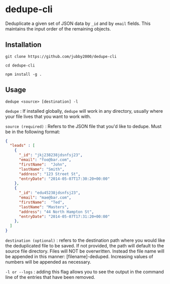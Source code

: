 # dedupe-cli

Deduplicate a given set of JSON data by `_id` and by `email` fields. This maintains the input order of the remaining objects.

## Installation
`git clone https://github.com/jubby2000/dedupe-cli`

`cd dedupe-cli`

`npm install -g .`

## Usage
`dedupe <source> [destination] -l`

`dedupe` : If installed globally, `dedupe` will work in any directory, usually where your file lives that you want to work with.

`source (required)` : Refers to the JSON file that you'd like to dedupe. Must be in the following format:
```json
{
  "leads" : [
    {
      "_id": "jkj238238jdsnfsj23",
      "email": "foo@bar.com",
      "firstName":  "John",
      "lastName": "Smith",
      "address": "123 Street St",
      "entryDate": "2014-05-07T17:30:20+00:00"
    },
    {
      "_id": "edu45238jdsnfsj23",
      "email": "mae@bar.com",
      "firstName":  "Ted",
      "lastName": "Masters",
      "address": "44 North Hampton St",
      "entryDate": "2014-05-07T17:31:20+00:00"
    },
  ]
}
```
`destination (optional)` : refers to the destination path where you would like the deduplicated file to be saved. If not provided, the path will default to the source file directory. Files will NOT be overwritten. Instead the file name will be appended in this manner: [filename]-deduped. Increasing values of numbers will be appended as necessary.

`-l or --logs` : adding this flag allows you to see the output in the command line of the entries that have been removed.
